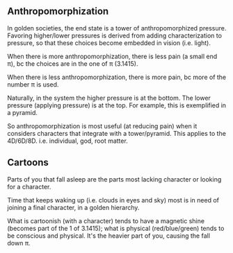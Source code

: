 ## Anthropomorphization

In golden societies, the end state is a tower of anthropomorphized pressure. Favoring higher/lower pressures is derived from adding characterization to pressure, so that these choices become embedded in vision (i.e. light).

When there is more anthropomorphization, there is less pain (a small end π), bc the choices are in the one of π (3.1415).

When there is less anthropomorphization, there is more pain, bc more of the number π is used.

Naturally, in the system the higher pressure is at the bottom. The lower pressure (applying pressure) is at the top. For example, this is exemplified in a pyramid.

So anthropomorphization is most useful (at reducing pain) when it considers characters that integrate with a tower/pyramid. This applies to the 4D/6D/8D. i.e. individual, god, root matter.

## Cartoons

Parts of you that fall asleep are the parts most lacking character or looking for a character.

Time that keeps waking up (i.e. clouds in eyes and sky) most is in need of joining a final character, in a golden hierarchy.

What is cartoonish (with a character) tends to have a magnetic shine (becomes part of the 1 of 3.1415); what is physical (red/blue/green) tends to be conscious and physical. It's the heavier part of you, causing the fall down π.